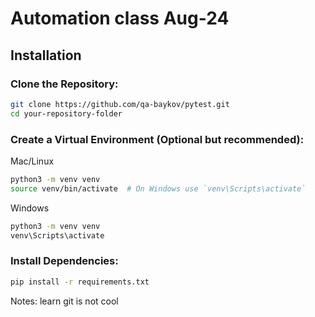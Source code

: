 # Automation class Aug-24

## Installation

### Clone the Repository:
```bash
git clone https://github.com/qa-baykov/pytest.git
cd your-repository-folder
```

### Create a Virtual Environment (Optional but recommended):
Mac/Linux
``` bash
python3 -m venv venv
source venv/bin/activate  # On Windows use `venv\Scripts\activate`
```

Windows
``` bash
python3 -m venv venv
venv\Scripts\activate
```

### Install Dependencies:
``` bash
pip install -r requirements.txt
```

Notes: learn git is not cool
